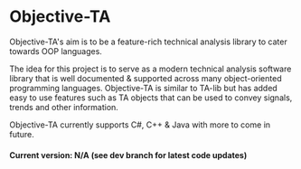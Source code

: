 # Objective-TA                                                                       
Objective-TA's aim is to be a feature-rich technical analysis library to cater towards OOP languages.

The idea for this project is to serve as a modern technical analysis software library that is well documented & supported across many object-oriented programming languages. Objective-TA is similar to TA-lib but has added easy to use features such as TA objects that can be used to convey signals, trends and other information.

Objective-TA currently supports C#, C++ & Java with more to come in future.

#### Current version: N/A (see dev branch for latest code updates)

